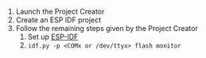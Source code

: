 1. Launch the Project Creator
2. Create an ESP IDF project
3. Follow the remaining steps given by the Project Creator
    1. Set up [ESP-IDF](https://docs.espressif.com/projects/esp-idf/en/latest/esp32/get-started/index.html)
    2. `idf.py -p <COMx or /dev/ttyx> flash monitor`

